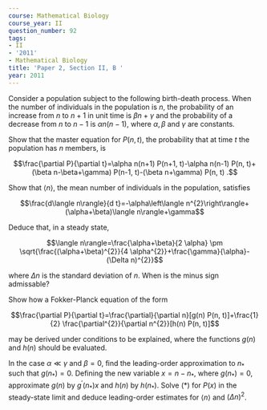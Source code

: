 ```yaml
---
course: Mathematical Biology
course_year: II
question_number: 92
tags:
- II
- '2011'
- Mathematical Biology
title: 'Paper 2, Section II, B '
year: 2011
---
```




Consider a population subject to the following birth-death process. When the number of individuals in the population is $n$, the probability of an increase from $n$ to $n+1$ in unit time is $\beta n+\gamma$ and the probability of a decrease from $n$ to $n-1$ is $\alpha n(n-1)$, where $\alpha, \beta$ and $\gamma$ are constants.

Show that the master equation for $P(n, t)$, the probability that at time $t$ the population has $n$ members, is

$$\frac{\partial P}{\partial t}=\alpha n(n+1) P(n+1, t)-\alpha n(n-1) P(n, t)+(\beta n-\beta+\gamma) P(n-1, t)-(\beta n+\gamma) P(n, t) .$$

Show that $\langle n\rangle$, the mean number of individuals in the population, satisfies

$$\frac{d\langle n\rangle}{d t}=-\alpha\left\langle n^{2}\right\rangle+(\alpha+\beta)\langle n\rangle+\gamma$$

Deduce that, in a steady state,

$$\langle n\rangle=\frac{\alpha+\beta}{2 \alpha} \pm \sqrt{\frac{(\alpha+\beta)^{2}}{4 \alpha^{2}}+\frac{\gamma}{\alpha}-(\Delta n)^{2}}$$

where $\Delta n$ is the standard deviation of $n$. When is the minus sign admissable?

Show how a Fokker-Planck equation of the form

$$\frac{\partial P}{\partial t}=\frac{\partial}{\partial n}[g(n) P(n, t)]+\frac{1}{2} \frac{\partial^{2}}{\partial n^{2}}[h(n) P(n, t)]$$

may be derived under conditions to be explained, where the functions $g(n)$ and $h(n)$ should be evaluated.

In the case $\alpha \ll \gamma$ and $\beta=0$, find the leading-order approximation to $n_{*}$ such that $g\left(n_{*}\right)=0$. Defining the new variable $x=n-n_{*}$, where $g\left(n_{*}\right)=0$, approximate $g(n)$ by $g^{\prime}\left(n_{*}\right) x$ and $h(n)$ by $h\left(n_{*}\right)$. Solve $(*)$ for $P(x)$ in the steady-state limit and deduce leading-order estimates for $\langle n\rangle$ and $(\Delta n)^{2}$.